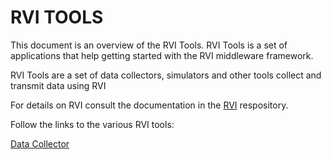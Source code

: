 RVI TOOLS
=========

This document is an overview of the RVI Tools. RVI Tools is a set of 
applications that help getting started with the RVI middleware framework.

RVI Tools are a set of data collectors, simulators and other tools collect
and transmit data using RVI

For details on RVI consult the documentation in the
[RVI](https://github.com/PDXostc/rvi) respository.

Follow the links to the various RVI tools:

[Data Collector](https://github.com/PDXostc/rvitools/tree/master/datacollector) 


